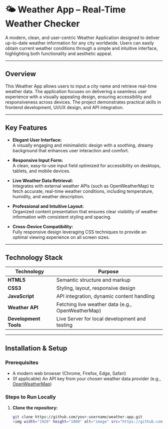 # 🌤️ Weather App – Real-Time Weather Checker

A modern, clean, and user-centric Weather Application designed to deliver up-to-date weather information for any city worldwide. Users can easily obtain current weather conditions through a simple and intuitive interface, highlighting both functionality and aesthetic appeal.

---

## Overview

This Weather App allows users to input a city name and retrieve real-time weather data. The application focuses on delivering a seamless user experience with a visually appealing design, ensuring accessibility and responsiveness across devices. The project demonstrates practical skills in frontend development, UI/UX design, and API integration.

---

## Key Features

- **Elegant User Interface:**  
  A visually engaging and minimalistic design with a soothing, dreamy background that enhances user interaction and comfort.

- **Responsive Input Form:**  
  A clean, easy-to-use input field optimized for accessibility on desktops, tablets, and mobile devices.

- **Live Weather Data Retrieval:**  
  Integrates with external weather APIs (such as OpenWeatherMap) to fetch accurate, real-time weather conditions, including temperature, humidity, and weather description.

- **Professional and Intuitive Layout:**  
  Organized content presentation that ensures clear visibility of weather information with consistent styling and spacing.

- **Cross-Device Compatibility:**  
  Fully responsive design leveraging CSS techniques to provide an optimal viewing experience on all screen sizes.

---

## Technology Stack

| Technology       | Purpose                                   |
| ---------------- | -----------------------------------------|
| **HTML5**        | Semantic structure and markup             |
| **CSS3**         | Styling, layout, responsive design        |
| **JavaScript**   | API integration, dynamic content handling |
| **Weather API**  | Fetching live weather data (e.g., OpenWeatherMap) |
| **Development Tools** | Live Server for local development and testing |

---

## Installation & Setup

### Prerequisites

- A modern web browser (Chrome, Firefox, Edge, Safari)  
- (If applicable) An API key from your chosen weather data provider (e.g., [OpenWeatherMap](https://openweathermap.org/api))

### Steps to Run Locally

1. **Clone the repository:**

   ```bash
   git clone https://github.com/your-username/weather-app.git
   <img width="1920" height="1080" alt="image" src="https://github.com/user-attachments/assets/994d2b02-7fd4-41da-b908-c190f590d4ed" />


